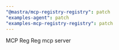 ```yaml
---
"@mastra/mcp-registry-registry": patch
"examples-agent": patch
"examples-mcp-registry-registry": patch
---
```


MCP Reg Reg mcp server
